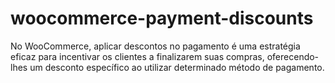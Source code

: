 # woocommerce-payment-discounts
 No WooCommerce, aplicar descontos no pagamento é uma estratégia eficaz para incentivar os clientes a finalizarem suas compras, oferecendo-lhes um desconto específico ao utilizar determinado método de pagamento.
